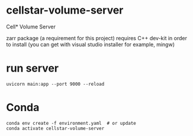# cellstar-volume-server
Cell* Volume Server


zarr package (a requirement for this project) requires C++ dev-kit in order to install (you can get with visual studio installer for example, mingw)


# run server 

```
uvicorn main:app --port 9000 --reload
```

# Conda

```
conda env create -f environment.yaml  # or update
conda activate cellstar-volume-server
```